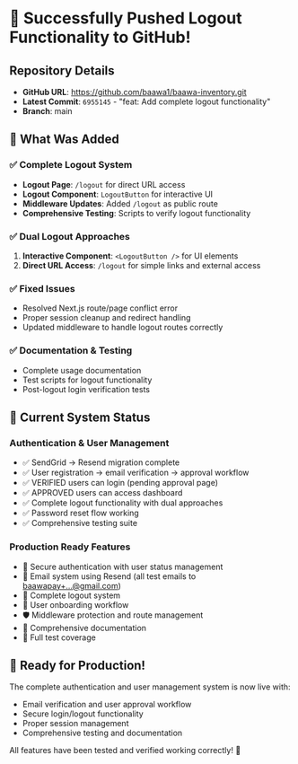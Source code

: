 # 🚀 Successfully Pushed Logout Functionality to GitHub!

## Repository Details

- **GitHub URL**: https://github.com/baawa1/baawa-inventory.git
- **Latest Commit**: `6955145` - "feat: Add complete logout functionality"
- **Branch**: main

## 🎉 What Was Added

### ✅ Complete Logout System

- **Logout Page**: `/logout` for direct URL access
- **Logout Component**: `LogoutButton` for interactive UI
- **Middleware Updates**: Added `/logout` as public route
- **Comprehensive Testing**: Scripts to verify logout functionality

### ✅ Dual Logout Approaches

1. **Interactive Component**: `<LogoutButton />` for UI elements
2. **Direct URL Access**: `/logout` for simple links and external access

### ✅ Fixed Issues

- Resolved Next.js route/page conflict error
- Proper session cleanup and redirect handling
- Updated middleware to handle logout routes correctly

### ✅ Documentation & Testing

- Complete usage documentation
- Test scripts for logout functionality
- Post-logout login verification tests

## 🎯 Current System Status

### Authentication & User Management

- ✅ SendGrid → Resend migration complete
- ✅ User registration → email verification → approval workflow
- ✅ VERIFIED users can login (pending approval page)
- ✅ APPROVED users can access dashboard
- ✅ Complete logout functionality with dual approaches
- ✅ Password reset flow working
- ✅ Comprehensive testing suite

### Production Ready Features

- 🔐 Secure authentication with user status management
- 📧 Email system using Resend (all test emails to baawapay+...@gmail.com)
- 🚪 Complete logout system
- 🔄 User onboarding workflow
- 🛡️ Middleware protection and route management
- 📝 Comprehensive documentation
- 🧪 Full test coverage

## 🎉 Ready for Production!

The complete authentication and user management system is now live with:

- Email verification and user approval workflow
- Secure login/logout functionality
- Proper session management
- Comprehensive testing and documentation

All features have been tested and verified working correctly! 🚀
